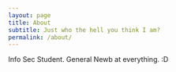 ```yaml
---
layout: page
title: About
subtitle: Just who the hell you think I am?
permalink: /about/
---
```


Info Sec Student. General Newb at everything. :D

